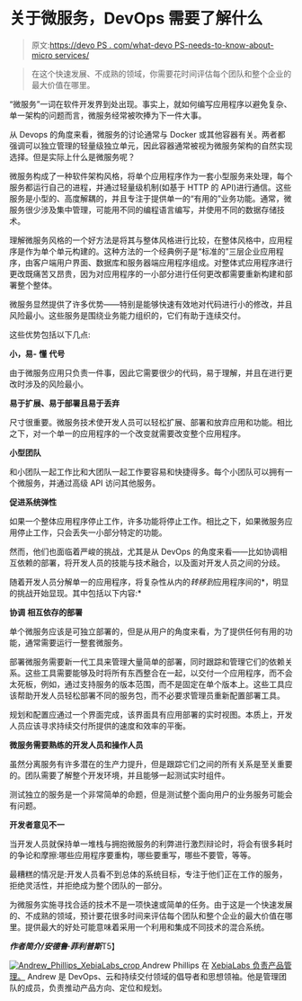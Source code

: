# 关于微服务，DevOps 需要了解什么

> 原文:[https://devo PS . com/what-devo PS-needs-to-know-about-micro services/](https://devops.com/what-devops-needs-to-know-about-microservices/)

> 在这个快速发展、不成熟的领域，你需要花时间评估每个团队和整个企业的最大价值在哪里。

“微服务”一词在软件开发界到处出现。事实上，就如何编写应用程序以避免复杂、单一架构的问题而言，微服务经常被吹捧为下一件大事。

从 Devops 的角度来看，微服务的讨论通常与 Docker 或其他容器有关。两者都强调可以独立管理的轻量级独立单元，因此容器通常被视为微服务架构的自然实现选择。但是实际上什么是微服务呢？

微服务构成了一种软件架构风格，将单个应用程序作为一套小型服务来处理，每个服务都运行自己的进程，并通过轻量级机制(如基于 HTTP 的 API)进行通信。这些服务是小型的、高度解耦的，并且专注于提供单一的“有用的”业务功能。通常，微服务很少涉及集中管理，可能用不同的编程语言编写，并使用不同的数据存储技术。

理解微服务风格的一个好方法是将其与整体风格进行比较，在整体风格中，应用程序是作为单个单元构建的。这种方法的一个经典例子是“标准的”三层企业应用程序，由客户端用户界面、数据库和服务器端应用程序组成。对整体式应用程序进行更改既痛苦又昂贵，因为对应用程序的一小部分进行任何更改都需要重新构建和部署整个整体。

微服务显然提供了许多优势——特别是能够快速有效地对代码进行小的修改，并且风险最小。这些服务是围绕业务能力组织的，它们有助于连续交付。

这些优势包括以下几点:

**小，易-** **懂** **代号**

由于微服务应用只负责一件事，因此它需要很少的代码，易于理解，并且在进行更改时涉及的风险最小。

**易于扩展、易于部署且易于丢弃**

尺寸很重要。微服务技术使开发人员可以轻松扩展、部署和放弃应用和功能。相比之下，对一个单一的应用程序的一个改变就需要改变整个应用程序。

**小型团队**

和小团队一起工作比和大团队一起工作要容易和快捷得多。每个小团队可以拥有一个微服务，并通过高级 API 访问其他服务。

**促进系统弹性**

如果一个整体应用程序停止工作，许多功能将停止工作。相比之下，如果微服务应用停止工作，只会丢失一小部分特定的功能。

然而，他们也面临着严峻的挑战，尤其是从 DevOps 的角度来看——比如协调相互依赖的部署，将开发人员的技能与技术融合，以及面对开发人员之间的分歧。

随着开发人员分解单一的应用程序，将复杂性从内的*转移到*应用程序间的*，明显的挑战开始显现。其中包括以下内容:*

**协调** **相互依存的部署**

单个微服务应该是可独立部署的，但是从用户的角度来看，为了提供任何有用的功能，通常需要运行一整套微服务。

部署微服务需要新一代工具来管理大量简单的部署，同时跟踪和管理它们的依赖关系。这些工具需要能够及时将所有东西整合在一起，以交付一个应用程序，而不会太死板，例如，通过支持服务的版本范围，而不是固定在单个版本上。这些工具应该帮助开发人员轻松部署不同的服务包，而不必要求管理员重新配置部署工具。

规划和配置应通过一个界面完成，该界面具有应用部署的实时视图。本质上，开发人员应该寻求持续交付所提供的速度和效率的平衡。

**微服务需要熟练的开发人员和操作人员**

虽然分离服务有许多潜在的生产力提升，但是跟踪它们之间的所有关系是至关重要的。团队需要了解整个开发环境，并且能够一起测试实时组件。

测试独立的服务是一个非常简单的命题，但是测试整个面向用户的业务服务可能会有问题。

**开发者意见不一**

当开发人员就保持单一堆栈与拥抱微服务的利弊进行激烈辩论时，将会有很多耗时的争论和摩擦:哪些应用程序要重构，哪些要重写，哪些不要管，等等。

最糟糕的情况是:开发人员看不到总体的系统目标，专注于他们正在工作的服务，拒绝灵活性，并拒绝成为整个团队的一部分。

为微服务实施寻找合适的技术不是一项快速或简单的任务。由于这是一个快速发展的、不成熟的领域，预计要花很多时间来评估每个团队和整个企业的最大价值在哪里。提供最大的好处可能意味着采用一个利用和集成不同技术的混合系统。

***作者简介/安德鲁·菲利普斯***T5】

[![Andrew_Phillips_XebiaLabs_crop](../Images/53fec48b4b297f626731d1f3915558f2.png) ](https://devops.com/wp-content/uploads/2015/04/Andrew_Phillips_XebiaLabs_crop-e1428935300464.jpg) Andrew Phillips 在 [XebiaLabs 负责产品管理。](http://www.xebialabs.com) Andrew 是 DevOps、云和持续交付领域的倡导者和思想领袖。他是管理团队的成员，负责推动产品方向、定位和规划。